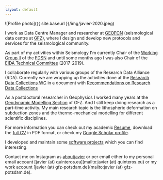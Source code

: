 ```yaml
---
layout: default
---
```


![Profile photo]({{ site.baseurl }}/img/javier-2020.jpeg)

I work as Data Centre Manager and researcher at
[GEOFON](http://geofon.gfz-potsdam.de) (seismological data centre at
[GFZ](http://www.gfz-potsdam.de)), where I design and develop new protocols
and services for the seismological community.

As part of my activities within Seismology I'm currently Chair of the
[Working Group II](https://www.fdsn.org/wg/wgII/) of the [FDSN](https://www.fdsn.org/)
and until some months ago I was also Chair of the [EIDA Technical Committee][ETC]
(2017-2019).

I collaborate regularly with various groups of the Research Data Alliance (RDA).
Currently we are wrapping up the activities done at the [Research Data Collections WG][RDA-DCWG] in a document
with [Recommendations on Research Data Collections][DCWG-Recommend]

As a postdoctoral researcher in Geophysics I worked many years at the
[Geodynamic Modelling Section][Sec2.5] of GFZ. And I still keep doing research
as a part-time activity. My main research topic is the lithospheric deformation
on subduction zones and the thermo-mechanical modelling for different scientific
disciplines.

For more information you can check out my academic [Resume](/2-resume.html),
download the [full CV](/static/Quinteros-CV.pdf) in PDF format, or check my
[Google Scholar profile][Scholar-JQ].

I developed and maintain some [software projects](/4-software.html) which you can
find interesting.

Contact me on Instagram as [aboutjavier](https://www.instagram.com/aboutjavier/) or per email either to my personal email account [javier (at) quinteros.eu](mailto:javier (at) quinteros.eu) or my work account [javier (at) gfz-potsdam.de](mailto:javier (at) gfz-potsdam.de).

[ETC]:            http://www.orfeus-eu.org/data/eida/structure/
[RDA-DCWG]:       https://www.rd-alliance.org/groups/research-data-collections-wg.html
[DCWG-Recommend]:   https://www.rd-alliance.org/group/research-data-collections-wg/outcomes/rda-research-data-collections-wg-recommendations
[Sec2.5]:         http://www.gfz-potsdam.de/en/section/geodynamic-modeling/
[Scholar-JQ]:     https://scholar.google.com/citations?user=8o4y6EKnIh0C&hl=es
